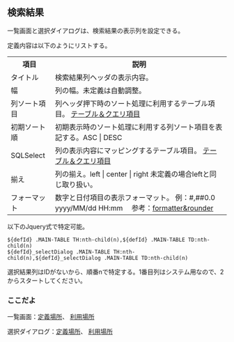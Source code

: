 ## 検索結果

一覧画面と選択ダイアログは、検索結果の表示列を設定できる。

定義内容は以下のようにリストする。
<table>
<tr><th>項目</th><th>説明</th></tr>
<tr><td>タイトル</td><td>検索結果列ヘッダの表示内容。</td></tr>
<tr><td>幅</td><td>列の幅。未定義は自動調整。</td></tr>
<tr><td>列ソート項目</td><td>列ヘッダ押下時のソート処理に利用するテーブル項目。
<a href="comm.fields.md">テーブル＆クエリ項目</a></td></tr>
<tr><td>初期ソート順</td><td>初期表示時のソート処理に利用する列ソート項目を表記する。ASC | DESC</td></tr>
<tr><td>SQLSelect</td><td>列の表示内容にマッピングするテーブル項目。
<a href="comm.fields.md">テーブル＆クエリ項目</a></td></tr>
<tr><td>揃え</td><td>列の揃え。left | center | right 未定義の場合leftと同じ取り扱い。</td></tr>
<tr><td>フォーマット</td><td>数字と日付項目の表示フォーマット。
例：#,##0.0　yyyy/MM/dd HH:mm　
参考：<a href="https://github.com/efwGrp/efw4.X/blob/master/help/formatter&rounder.md">formatter&rounder</a></td></tr>
</table>

以下のJquery式で特定可能。
```
${defId} .MAIN-TABLE TH:nth-child(n),${defId} .MAIN-TABLE TD:nth-child(n)
${defId}_selectDialog .MAIN-TABLE TH:nth-child(n),${defId}_selectDialog .MAIN-TABLE TD:nth-child(n)
```
選択結果列はIDがないから、順番nで特定する。1番目列はシステム用なので、2からスタートしてください。

### ここだよ
一覧画面：[定義場所](https://efwgrp.github.io/ske/svg/ths.listPage.def.svg)、
[利用場所](https://efwgrp.github.io/ske/svg/ths.listPage.svg)

選択ダイアログ：[定義場所](https://efwgrp.github.io/ske/svg/ths.selectDialog.def.svg)、
[利用場所](https://efwgrp.github.io/ske/svg/ths.selectDialog.svg)

